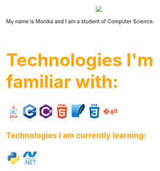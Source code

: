 <div id="header" align="center">
  <img src="https://media.giphy.com/media/Qo2dupDib32rkTY4hX/giphy.gif" width="200"/>
</div>

My name is Monika and I am a student of Computer Science.

<h1 style="font-size:3rem;color:orange;"> Technologies I'm familiar with: </h1>

<div>
<img src="https://github.com/devicons/devicon/blob/master/icons/java/java-original-wordmark.svg" alt="Java" Width="40px" Height="40px"/>
<img src="https://github.com/devicons/devicon/blob/master/icons/cplusplus/cplusplus-original.svg" alt="C++" Width="40px" Height="40px"/>
<img src="https://github.com/devicons/devicon/blob/master/icons/csharp/csharp-plain.svg" alt="C#" Width="40px" Height="40px"/>
<img src="https://github.com/devicons/devicon/blob/master/icons/html5/html5-plain-wordmark.svg" alt="Html" Width="40px" Height="40px"/>
<img src="https://github.com/devicons/devicon/blob/master/icons/sqlite/sqlite-original.svg" alt="sqlite" Width="40px" Height="40px"/>
<img src="https://github.com/devicons/devicon/blob/master/icons/css3/css3-plain-wordmark.svg" alt="CSS" Width="40px" Height="40px"/>
<img src="https://github.com/devicons/devicon/blob/master/icons/git/git-plain-wordmark.svg" alt="Git" Width="40px" Height="40px"/>

</div>
<h2 style="color: orange;">Technologies I am currently learning:<h2>

<div>
<img src="https://github.com/devicons/devicon/blob/master/icons/python/python-original.svg" alt="Python" Width="40px" Height="40px" />
<img src="https://github.com/devicons/devicon/blob/master/icons/dot-net/dot-net-plain-wordmark.svg" alt=".Net" Width="40px" Height="40px" />
<!--
**Invisi3le/Invisi3le** is a ✨ _special_ ✨ repository because its `README.md` (this file) appears on your GitHub profile.

Here are some ideas to get you started:

- 🔭 I’m currently working on ...
- 🌱 I’m currently learning ...
- 👯 I’m looking to collaborate on ...
- 🤔 I’m looking for help with ...
- 💬 Ask me about ...
- 📫 How to reach me: ...
- 😄 Pronouns: ...
- ⚡ Fun fact: ...

My name is Monika and I am a student of Computer Science.

Technologies I am familiar with:

Technologies I am currently learning:

- 🌱 I’m currently learning ...
  -->
